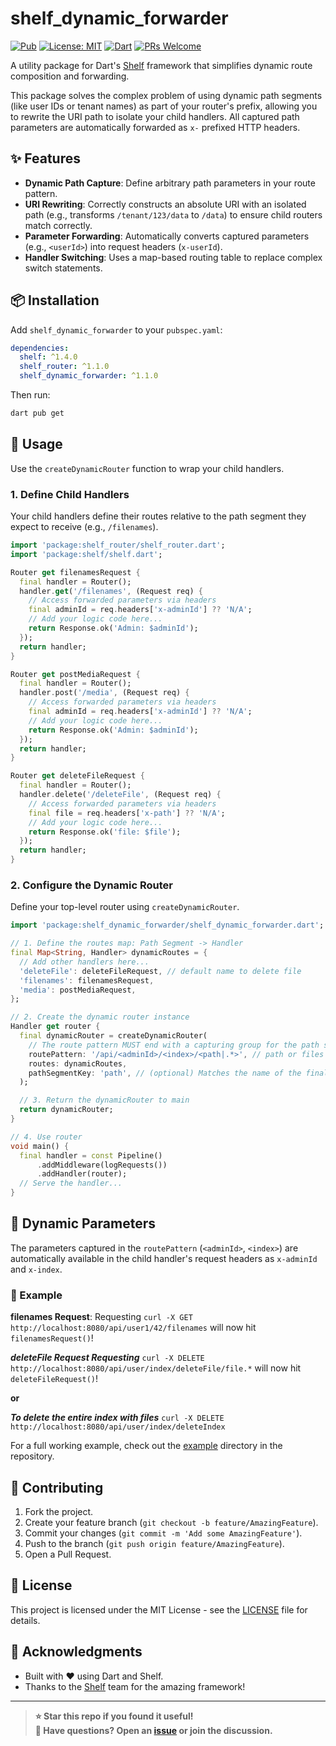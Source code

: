 # shelf_dynamic_forwarder

[![Pub](https://img.shields.io/pub/v/shelf_dynamic_forwarder.svg)](https://pub.dev/packages/shelf_dynamic_forwarder) [![License: MIT](https://img.shields.io/badge/License-MIT-yellow.svg)](https://opensource.org/licenses/MIT) [![Dart](https://img.shields.io/badge/Dart-3.0-blue.svg)](https://dart.dev/)
[![PRs Welcome](https://img.shields.io/badge/PRs-welcome-brightgreen.svg)](http://makeapullrequest.com)

A utility package for Dart's [Shelf](https://pub.dev/packages/shelf) framework that simplifies dynamic route composition and forwarding.

This package solves the complex problem of using dynamic path segments (like user IDs or tenant names) as part of your router's prefix, allowing you to rewrite the URI path to isolate your child handlers. All captured path parameters are automatically forwarded as `x-` prefixed HTTP headers.

## ✨ Features

- **Dynamic Path Capture**: Define arbitrary path parameters in your route pattern.
- **URI Rewriting**: Correctly constructs an absolute URI with an isolated path (e.g., transforms `/tenant/123/data` to `/data`) to ensure child routers match correctly.
- **Parameter Forwarding**: Automatically converts captured parameters (e.g., `<userId>`) into request headers (`x-userId`).
- **Handler Switching**: Uses a map-based routing table to replace complex switch statements.

## 📦 Installation

Add `shelf_dynamic_forwarder` to your `pubspec.yaml`:

```yaml
dependencies:
  shelf: ^1.4.0
  shelf_router: ^1.1.0
  shelf_dynamic_forwarder: ^1.1.0
```

Then run:

```bash
dart pub get
```

## 🚀 Usage

Use the `createDynamicRouter` function to wrap your child handlers.

### 1. Define Child Handlers

Your child handlers define their routes relative to the path segment they expect to receive (e.g., `/filenames`).

```dart
import 'package:shelf_router/shelf_router.dart';
import 'package:shelf/shelf.dart';

Router get filenamesRequest {
  final handler = Router();
  handler.get('/filenames', (Request req) {
    // Access forwarded parameters via headers
    final adminId = req.headers['x-adminId'] ?? 'N/A';
    // Add your logic code here...
    return Response.ok('Admin: $adminId');
  });
  return handler;
}

Router get postMediaRequest {
  final handler = Router();
  handler.post('/media', (Request req) {
    // Access forwarded parameters via headers
    final adminId = req.headers['x-adminId'] ?? 'N/A';
    // Add your logic code here...
    return Response.ok('Admin: $adminId');
  });
  return handler;
}

Router get deleteFileRequest {
  final handler = Router();
  handler.delete('/deleteFile', (Request req) {
    // Access forwarded parameters via headers
    final file = req.headers['x-path'] ?? 'N/A';
    // Add your logic code here...
    return Response.ok('file: $file');
  });
  return handler;
}
```

### 2. Configure the Dynamic Router

Define your top-level router using `createDynamicRouter`.

```dart
import 'package:shelf_dynamic_forwarder/shelf_dynamic_forwarder.dart';

// 1. Define the routes map: Path Segment -> Handler
final Map<String, Handler> dynamicRoutes = {
  // Add other handlers here...
  'deleteFile': deleteFileRequest, // default name to delete file
  'filenames': filenamesRequest,
  'media': postMediaRequest, 
};

// 2. Create the dynamic router instance
Handler get router {
  final dynamicRouter = createDynamicRouter(
    // The route pattern MUST end with a capturing group for the path segment.
    routePattern: '/api/<adminId>/<index>/<path|.*>', // path or files
    routes: dynamicRoutes,
    pathSegmentKey: 'path', // (optional) Matches the name of the final group in routePattern
  );

  // 3. Return the dynamicRouter to main
  return dynamicRouter; 
}

// 4. Use router 
void main() {
  final handler = const Pipeline()
      .addMiddleware(logRequests())
      .addHandler(router);
  // Serve the handler...
}
```

## 🔧 Dynamic Parameters

The parameters captured in the `routePattern` (`<adminId>`, `<index>`) are automatically available in the child handler's request headers as `x-adminId` and `x-index`.

### 📖 Example

**filenames Request**: Requesting `curl -X GET http://localhost:8080/api/user1/42/filenames` will now hit `filenamesRequest()`!

_**deleteFile Request Requesting**_ `curl -X DELETE http://localhost:8080/api/user/index/deleteFile/file.*` will now hit `deleteFileRequest()`!

**or**

_**To delete the entire index with files**_ `curl -X DELETE http://localhost:8080/api/user/index/deleteIndex`

For a full working example, check out the [example](example/) directory in the repository.

## 🤝 Contributing

1. Fork the project.
2. Create your feature branch (`git checkout -b feature/AmazingFeature`).
3. Commit your changes (`git commit -m 'Add some AmazingFeature'`).
4. Push to the branch (`git push origin feature/AmazingFeature`).
5. Open a Pull Request.

## 📄 License

This project is licensed under the MIT License - see the [LICENSE](LICENSE) file for details.

## 🙏 Acknowledgments

- Built with ❤️ using Dart and Shelf.
- Thanks to the [Shelf](https://pub.dev/packages/shelf) team for the amazing framework!

---

> **⭐ Star this repo if you found it useful!**  
> **💬 Have questions? Open an [issue](https://github.com/guibbv2011/shelf_dynamic_forwarder/issues) or join the discussion.**

